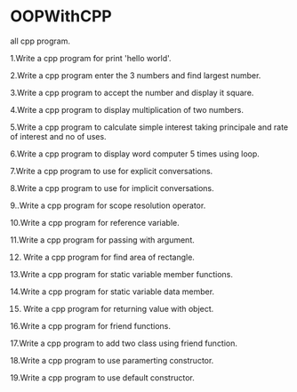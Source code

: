 # OOPWithCPP
all cpp program.

1.Write a cpp program for print 'hello world'.

2.Write a cpp program enter the 3 numbers and find largest number.

3.Write a cpp program to accept the number and display it square.

4.Write a cpp program to display multiplication of two numbers.

5.Write a cpp program to calculate simple interest taking principale and rate of interest and no of uses.

6.Write a cpp program to display word computer 5 times using loop.

7.Write a cpp program to use for explicit conversations.

8.Write a cpp program to use for implicit conversations.

9..Write a cpp program for scope resolution  operator.

10.Write a cpp program for reference variable.

11.Write a cpp program for passing with argument.

12. Write a cpp program for find area of rectangle.

13.Write a cpp program for static  variable member functions.

14.Write a cpp program for static variable data member.

15. Write a cpp program for returning value with object.

16.Write a cpp program for friend functions.

17.Write a cpp program to add two class using friend function.

18.Write a cpp program to  use paramerting  constructor.

19.Write a cpp program to  use default  constructor.
